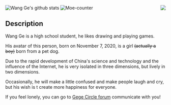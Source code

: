 ![Wang Ge's github stats](https://github-readme-stats.vercel.app/api?username=nc-animation&theme=dark&show_icons=true)
<img src="https://weather-icon.journeyad.repl.co/@sanya?v=1" align="right">
![Moe-counter](https://count.getloli.com/get/@nc-animation)

## Description
Wang Ge is a high school student, he likes drawing and playing games.

His avatar of this person, born on November 7, 2020, is a girl <s>(actually a boy)</s> born from a pet dog.

Due to the rapid development of China's science and technology and the influence of the Internet, he is very isolated in three dimensions, but lively in two dimensions.

Occasionally, he will make a little confused and make people laugh and cry, but his wish is t  create more happiness for everyone.

If you feel lonely, you can go to [Gege Circle forum](https://github.com/gege-circle/home) communicate with you!

